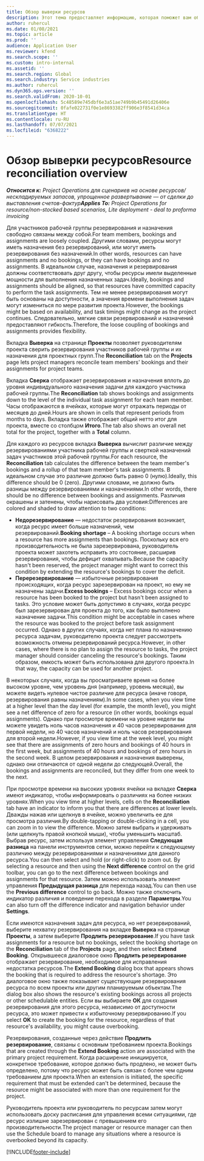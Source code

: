 ```yaml
---
title: Обзор выверки ресурсов
description: Этот тема предоставляет информацию, которая поможет вам обеспечить согласованность резервирования ресурсов и назначений для проектов.
author: ruhercul
ms.date: 01/08/2021
ms.topic: article
ms.prod: ''
audience: Application User
ms.reviewer: kfend
ms.search.scope: ''
ms.custom: intro-internal
ms.assetid: ''
ms.search.region: Global
ms.search.industry: Service industries
ms.author: ruhercul
ms.dyn365.ops.version: ''
ms.search.validFrom: 2020-10-01
ms.openlocfilehash: 5c48589e745dbf6e3a51ae749b9b45491d26406e
ms.sourcegitcommit: 0fafe022731f0e1e8693382ff906e3f8541d34ca
ms.translationtype: HT
ms.contentlocale: ru-RU
ms.lasthandoff: 07/07/2021
ms.locfileid: "6368222"
---
```

# <a name="resource-reconciliation-overview"></a><span data-ttu-id="14d6c-103">Обзор выверки ресурсов</span><span class="sxs-lookup"><span data-stu-id="14d6c-103">Resource reconciliation overview</span></span>

<span data-ttu-id="14d6c-104">_**Относится к:** Project Operations для сценариев на основе ресурсов/нескладируемых запасов, упрощенное развертывание — от сделки до выставления счетов-фактур_</span><span class="sxs-lookup"><span data-stu-id="14d6c-104">_**Applies To:** Project Operations for resource/non-stocked based scenarios, Lite deployment - deal to proforma invoicing_</span></span>

<span data-ttu-id="14d6c-105">Для участников рабочей группы резервирования и назначения свободно связаны между собой.</span><span class="sxs-lookup"><span data-stu-id="14d6c-105">For team members, bookings and assignments are loosely coupled.</span></span> <span data-ttu-id="14d6c-106">Другими словами, ресурсы могут иметь назначения без резервирований, или могут иметь резервирования без назначений.</span><span class="sxs-lookup"><span data-stu-id="14d6c-106">In other words, resources can have assignments and no bookings, or they can have bookings and no assignments.</span></span> <span data-ttu-id="14d6c-107">В идеальном случае, назначения и резервирования должны соответствовать друг другу, чтобы ресурсы имели выделенные мощности для выполнения назначенных задач.</span><span class="sxs-lookup"><span data-stu-id="14d6c-107">Ideally, bookings and assignments should be aligned, so that resources have committed capacity to perform the task assignments.</span></span> <span data-ttu-id="14d6c-108">Тем не менее резервирования могут быть основаны на доступности, а значения времени выполнения задач могут измениться по мере развития проекта.</span><span class="sxs-lookup"><span data-stu-id="14d6c-108">However, the bookings might be based on availability, and task timings might change as the project continues.</span></span> <span data-ttu-id="14d6c-109">Следовательно, мягкие связи резервирований и назначений предоставляют гибкость.</span><span class="sxs-lookup"><span data-stu-id="14d6c-109">Therefore, the loose coupling of bookings and assignments provides flexibility.</span></span>

<span data-ttu-id="14d6c-110">Вкладка **Выверка** на странице **Проекты** позволяет руководителям проекта сверить резервирования участников рабочей группы и их назначения для проектных групп.</span><span class="sxs-lookup"><span data-stu-id="14d6c-110">The **Reconciliation** tab on the **Projects** page lets project managers reconcile team members' bookings and their assignments for project teams.</span></span>

<span data-ttu-id="14d6c-111">Вкладка **Сверка** отображает резервирования и назначения вплоть до уровня индивидуального назначения задачи для каждого участника рабочей группы.</span><span class="sxs-lookup"><span data-stu-id="14d6c-111">The **Reconciliation** tab shows bookings and assignments down to the level of the individual task assignment for each team member.</span></span> <span data-ttu-id="14d6c-112">Часы отображаются в ячейках, которые могут отражать периоды от месяцев до дней.</span><span class="sxs-lookup"><span data-stu-id="14d6c-112">Hours are shown in cells that represent periods from months to days.</span></span> <span data-ttu-id="14d6c-113">Вкладка также отображает общий нетто итог для проекта, вместе со столбцом **Итого**.</span><span class="sxs-lookup"><span data-stu-id="14d6c-113">The tab also shows an overall net total for the project, together with a **Total** column.</span></span>

<span data-ttu-id="14d6c-114">Для каждого из ресурсов вкладка **Выверка** вычислит различие между резервированиями участника рабочей группы и сверткой назначений задач участников этой рабочей группы.</span><span class="sxs-lookup"><span data-stu-id="14d6c-114">For each resource, the **Reconciliation** tab calculates the difference between the team member's bookings and a rollup of that team member's task assignments.</span></span> <span data-ttu-id="14d6c-115">В идеальном случае это различие должно быть равно 0 (нулю).</span><span class="sxs-lookup"><span data-stu-id="14d6c-115">Ideally, this difference should be 0 (zero).</span></span> <span data-ttu-id="14d6c-116">Другими словами, не должно быть разницы между резервированиями и назначениями.</span><span class="sxs-lookup"><span data-stu-id="14d6c-116">In other words, there should be no difference between bookings and assignments.</span></span> <span data-ttu-id="14d6c-117">Различия окрашены и затенены, чтобы нарисовать два условия:</span><span class="sxs-lookup"><span data-stu-id="14d6c-117">Differences are colored and shaded to draw attention to two conditions:</span></span>

- <span data-ttu-id="14d6c-118">**Недорезервирование** — недостаток резервирования возникает, когда ресурс имеет больше назначений, чем резервирований.</span><span class="sxs-lookup"><span data-stu-id="14d6c-118">**Booking shortage** – A booking shortage occurs when a resource has more assignments than bookings.</span></span> <span data-ttu-id="14d6c-119">Поскольку вся его производительность не была зарезервирована, руководитель проекта может захотеть исправить это состояние, расширив резервирования, чтобы дефицит охватывать.</span><span class="sxs-lookup"><span data-stu-id="14d6c-119">Because the capacity hasn't been reserved, the project manager might want to correct this condition by extending the resource's bookings to cover the deficit.</span></span>
- <span data-ttu-id="14d6c-120">**Перерезервирование** — избыточные резервирования происходящих, когда ресурс зарезервирован на проект, но ему не назначены задачи.</span><span class="sxs-lookup"><span data-stu-id="14d6c-120">**Excess bookings** – Excess bookings occur when a resource has been booked to the project but hasn't been assigned to tasks.</span></span> <span data-ttu-id="14d6c-121">Это условие может быть допустимо в случаях, когда ресурс был зарезервирован для проекта до того, как было выполнено назначение задачи.</span><span class="sxs-lookup"><span data-stu-id="14d6c-121">This condition might be acceptable in cases where the resource was booked to the project before task assignment occurred.</span></span> <span data-ttu-id="14d6c-122">Однако в других случаях, когда нет плана по назначению ресурса задачам, руководителю проекта следует рассмотреть возможность отмены резервирований ресурса.</span><span class="sxs-lookup"><span data-stu-id="14d6c-122">However, in other cases, where there is no plan to assign the resource to tasks, the project manager should consider canceling the resource's bookings.</span></span> <span data-ttu-id="14d6c-123">Таким образом, емкость может быть использована для другого проекта.</span><span class="sxs-lookup"><span data-stu-id="14d6c-123">In that way, the capacity can be used for another project.</span></span>

<span data-ttu-id="14d6c-124">В некоторых случаях, когда вы просматриваете время на более высоком уровне, чем уровень дня (например, уровень месяца), вы можете видеть нулевое чистое различие для ресурса (иначе говоря, резервирования равны назначениям).</span><span class="sxs-lookup"><span data-stu-id="14d6c-124">In some cases, when you view time at a higher level than the day level (for example, the month level), you might see a net difference of zero for a resource (in other words, bookings equal assignments).</span></span> <span data-ttu-id="14d6c-125">Однако при просмотре времени на уровне недели вы можете увидеть ноль часов назначения и 40 часов резервирования для первой недели, но 40 часов назначений и ноль часов резервирования для второй недели.</span><span class="sxs-lookup"><span data-stu-id="14d6c-125">However, if you view time at the week level, you might see that there are assignments of zero hours and bookings of 40 hours in the first week, but assignments of 40 hours and bookings of zero hours in the second week.</span></span> <span data-ttu-id="14d6c-126">В целом резервирования и назначения выверены, однако они отличаются от одной недели до следующей.</span><span class="sxs-lookup"><span data-stu-id="14d6c-126">Overall, the bookings and assignments are reconciled, but they differ from one week to the next.</span></span>

<span data-ttu-id="14d6c-127">При просмотре времени на высоких уровнях ячейки на вкладке **Сверка** имеют индикатор, чтобы информировать о различиях на более низких уровнях.</span><span class="sxs-lookup"><span data-stu-id="14d6c-127">When you view time at higher levels, cells on the **Reconciliation** tab have an indicator to inform you that there are differences at lower levels.</span></span> <span data-ttu-id="14d6c-128">Дважды нажав или щелкнув в ячейке, можно увеличить ее для просмотра различия.</span><span class="sxs-lookup"><span data-stu-id="14d6c-128">By double-tapping or double-clicking in a cell, you can zoom in to view the difference.</span></span> <span data-ttu-id="14d6c-129">Можно затем выбрать и удерживать (или щелкнуть правой кнопкой мыши), чтобы уменьшить масштаб. Выбрав ресурс, затем используя элемент управления **Следующая разница** на панели инструментов сетки, можно перейти к следующему различию между резервированиями и назначениями для данного ресурса.</span><span class="sxs-lookup"><span data-stu-id="14d6c-129">You can then select and hold (or right-click) to zoom out. By selecting a resource and then using the **Next difference** control on the grid toolbar, you can go to the next difference between bookings and assignments for that resource.</span></span> <span data-ttu-id="14d6c-130">Затем можно использовать элемент управления **Предыдущая разница** для перехода назад.</span><span class="sxs-lookup"><span data-stu-id="14d6c-130">You can then use the **Previous difference** control to go back.</span></span> <span data-ttu-id="14d6c-131">Можно также отключить индикатор различия и поведение перехода в разделе **Параметры**.</span><span class="sxs-lookup"><span data-stu-id="14d6c-131">You can also turn off the difference indicator and navigation behavior under **Settings**.</span></span>

<span data-ttu-id="14d6c-132">Если имеются назначения задач для ресурса, но нет резервирований, выберите нехватку резервирования на вкладке **Выверка** на странице **Проекты**, а затем выберите **Продлить резервирование**.</span><span class="sxs-lookup"><span data-stu-id="14d6c-132">If you have task assignments for a resource but no bookings, select the booking shortage on the **Reconciliation** tab of the **Projects** page, and then select **Extend Booking**.</span></span> <span data-ttu-id="14d6c-133">Открывшееся диалоговое окно **Продлить резервирование** отображает резервирование, необходимое для исправления недостатка ресурсов.</span><span class="sxs-lookup"><span data-stu-id="14d6c-133">The **Extend Booking** dialog box that appears shows the booking that is required to address the resource's shortage.</span></span> <span data-ttu-id="14d6c-134">Это диалоговое окно также показывает существующие резервирования ресурса по всем проекты или другим планируемым объектам.</span><span class="sxs-lookup"><span data-stu-id="14d6c-134">The dialog box also shows the resource's existing bookings across all projects or other schedulable entities.</span></span> <span data-ttu-id="14d6c-135">Если вы выбираете **ОК** для создания резервирования для этого ресурса, независимо от доступности ресурса, это может привести к избыточному резервированию.</span><span class="sxs-lookup"><span data-stu-id="14d6c-135">If you select **OK** to create the booking for the resource, regardless of that resource's availability, you might cause overbooking.</span></span>

<span data-ttu-id="14d6c-136">Резервирования, созданные через действие **Продлить резервирование**, связаны с основным требованием проекта.</span><span class="sxs-lookup"><span data-stu-id="14d6c-136">Bookings that are created through the **Extend Booking** action are associated with the primary project requirement.</span></span> <span data-ttu-id="14d6c-137">Когда расширение инициируется, конкретное требование, которое должно быть продлено, не может быть определено, потому что ресурс может быть связан с более чем одним требованием для проекта.</span><span class="sxs-lookup"><span data-stu-id="14d6c-137">When an extension is initiated, the specific requirement that must be extended can't be determined, because the resource might be associated with more than one requirement for the project.</span></span>

<span data-ttu-id="14d6c-138">Руководитель проекта или руководитель по ресурсам затем могут использовать доску расписания для управления всеми ситуациями, где ресурс излишне зарезервирован с превышением его производительности.</span><span class="sxs-lookup"><span data-stu-id="14d6c-138">The project manager or resource manager can then use the Schedule board to manage any situations where a resource is overbooked beyond its capacity.</span></span>


[!INCLUDE[footer-include](../includes/footer-banner.md)]